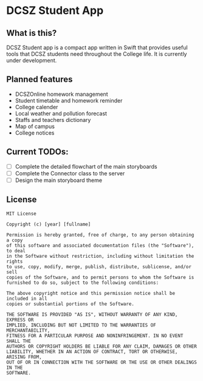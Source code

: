 # DCSZ Student App


## What is this?
DCSZ Student app is a compact app written in Swift that provides useful tools that DCSZ students need throughout the College life. It is currently under development.

## Planned features
- DCSZOnline homework management
- Student timetable and homework reminder
- College calender
- Local weather and pollution forecast
- Staffs and teachers dictionary
- Map of campus
- College notices

## Current TODOs:
- [ ] Complete the detailed flowchart of the main storyboards
- [ ] Complete the Connector class to the server
- [ ] Design the main storyboard theme

License
--

```
MIT License

Copyright (c) [year] [fullname]

Permission is hereby granted, free of charge, to any person obtaining a copy
of this software and associated documentation files (the "Software"), to deal
in the Software without restriction, including without limitation the rights
to use, copy, modify, merge, publish, distribute, sublicense, and/or sell
copies of the Software, and to permit persons to whom the Software is
furnished to do so, subject to the following conditions:

The above copyright notice and this permission notice shall be included in all
copies or substantial portions of the Software.

THE SOFTWARE IS PROVIDED "AS IS", WITHOUT WARRANTY OF ANY KIND, EXPRESS OR
IMPLIED, INCLUDING BUT NOT LIMITED TO THE WARRANTIES OF MERCHANTABILITY,
FITNESS FOR A PARTICULAR PURPOSE AND NONINFRINGEMENT. IN NO EVENT SHALL THE
AUTHORS OR COPYRIGHT HOLDERS BE LIABLE FOR ANY CLAIM, DAMAGES OR OTHER
LIABILITY, WHETHER IN AN ACTION OF CONTRACT, TORT OR OTHERWISE, ARISING FROM,
OUT OF OR IN CONNECTION WITH THE SOFTWARE OR THE USE OR OTHER DEALINGS IN THE
SOFTWARE.
```
